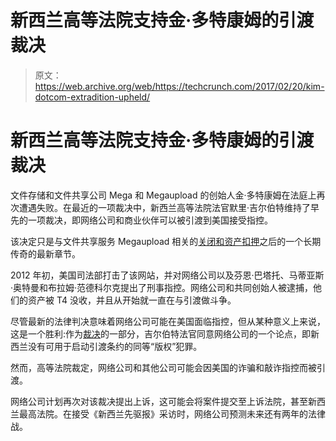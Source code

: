 # 新西兰高等法院支持金·多特康姆的引渡裁决

> 原文：<https://web.archive.org/web/https://techcrunch.com/2017/02/20/kim-dotcom-extradition-upheld/>

# 新西兰高等法院支持金·多特康姆的引渡裁决

文件存储和文件共享公司 Mega 和 Megaupload 的创始人金·多特康姆在法庭上再次遭遇失败。在最近的一项裁决中，新西兰高等法院法官默里·吉尔伯特维持了早先的一项裁决，即网络公司和商业伙伴可以被引渡到美国接受指控。

该决定只是与文件共享服务 Megaupload 相关的[关闭和资产扣押](https://web.archive.org/web/20221006151403/https://beta.techcrunch.com/2012/01/19/megaupload-taken-down-on-piracy-allegations/)之后的一个长期传奇的最新章节。

2012 年初，美国司法部打击了该网站，并对网络公司以及芬恩·巴塔托、马蒂亚斯·奥特曼和布拉姆·范德科尔克提出了刑事指控。网络公司和共同创始人被逮捕，他们的资产被 T4 没收，并且从开始就一直在与引渡做斗争。

尽管最新的法律判决意味着网络公司可能在美国面临指控，但从某种意义上来说，这是一个胜利:作为[裁决](https://web.archive.org/web/20221006151403/https://assets.documentcloud.org/documents/3468453/Civ2015-404-1770-20-26-20-Civ2015-404-1733-2020.pdf)的一部分，吉尔伯特法官同意网络公司的一个论点，即新西兰没有可用于启动引渡条约的同等“版权”犯罪。

然而，高等法院裁定，网络公司和其他公司可能会因美国的诈骗和敲诈指控而被引渡。

网络公司计划再次对该裁决提出上诉，这可能会将案件提交至上诉法院，甚至新西兰最高法院。在接受《新西兰先驱报》采访时，网络公司预测未来还有两年的法律战。